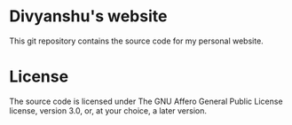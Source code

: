 # Divyanshu's website

This git repository contains the source code for my personal website.

# License

The source code is licensed under The GNU Affero General Public License license,
version 3.0, or, at your choice, a later version.
